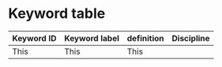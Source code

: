 # Keyword table

| Keyword ID | Keyword label | definition | Discipline     |
|:-----------|:------------|:-----------|:-----------|
| This       |        This |     This     

